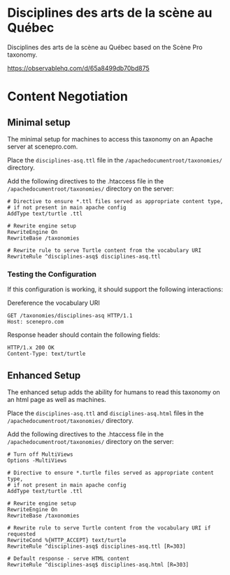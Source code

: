 # Disciplines des arts de la scène au Québec
Disciplines des arts de la scène au Québec based on the Scène Pro taxonomy.

https://observablehq.com/d/65a8499db70bd875

# Content Negotiation
## Minimal setup

The minimal setup for machines to access this taxonomy on an Apache server at scenepro.com.

Place the `disciplines-asq.ttl` file in the `/apachedocumentroot/taxonomies/` directory.

Add the following directives to the .htaccess file in the `/apachedocumentroot/taxonomies/` directory on the server:

```
# Directive to ensure *.ttl files served as appropriate content type,
# if not present in main apache config
AddType text/turtle .ttl

# Rewrite engine setup
RewriteEngine On
RewriteBase /taxonomies

# Rewrite rule to serve Turtle content from the vocabulary URI
RewriteRule ^disciplines-asq$ disciplines-asq.ttl
```

### Testing the Configuration

If this configuration is working, it should support the following interactions:

Dereference the vocabulary URI

```
GET /taxonomies/disciplines-asq HTTP/1.1
Host: scenepro.com
```
Response header should contain the following fields:
```
HTTP/1.x 200 OK
Content-Type: text/turtle
```

## Enhanced Setup

The enhanced setup adds the ability for humans to read this taxonomy on an html page as well as machines.

Place the `disciplines-asq.ttl` and `disciplines-asq.html` files in the `/apachedocumentroot/taxonomies/` directory.

Add the following directives to the .htaccess file in the `/apachedocumentroot/taxonomies/` directory on the server:

```
# Turn off MultiViews
Options -MultiViews

# Directive to ensure *.turtle files served as appropriate content type,
# if not present in main apache config
AddType text/turtle .ttl

# Rewrite engine setup
RewriteEngine On
RewriteBase /taxonomies

# Rewrite rule to serve Turtle content from the vocabulary URI if requested
RewriteCond %{HTTP_ACCEPT} text/turtle
RewriteRule ^disciplines-asq$ disciplines-asq.ttl [R=303]

# Default response - serve HTML content
RewriteRule ^disciplines-asq$ disciplines-asq.html [R=303]
```
